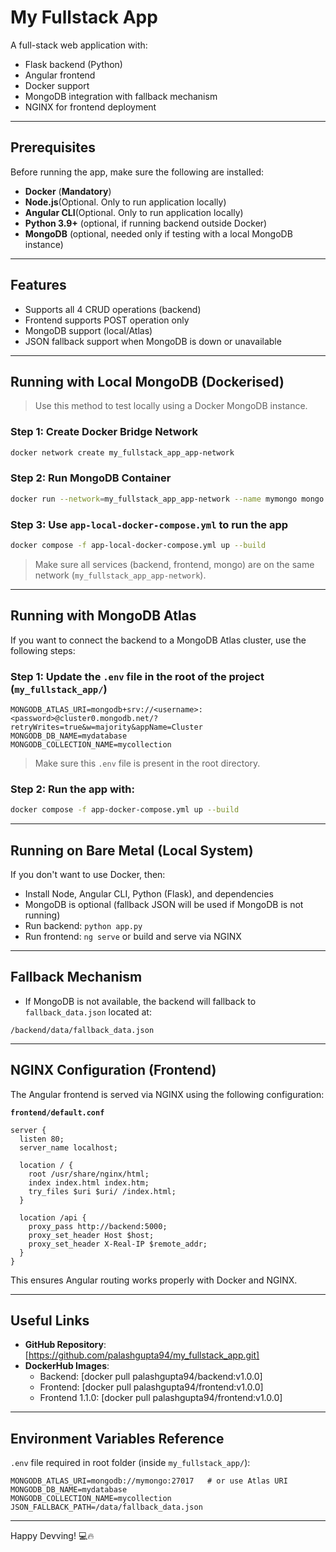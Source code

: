 # My Fullstack App

A full-stack web application with:

- Flask backend (Python)
- Angular frontend
- Docker support
- MongoDB integration with fallback mechanism
- NGINX for frontend deployment

---

## Prerequisites

Before running the app, make sure the following are installed:

- **Docker** (**Mandatory**)
- **Node.js**(Optional. Only to run application locally)
- **Angular CLI**(Optional. Only to run application locally)
- **Python 3.9+** (optional, if running backend outside Docker)
- **MongoDB** (optional, needed only if testing with a local MongoDB instance)

---

## Features

- Supports all 4 CRUD operations (backend)
- Frontend supports POST operation only
- MongoDB support (local/Atlas)
- JSON fallback support when MongoDB is down or unavailable

---

## Running with Local MongoDB (Dockerised)

> Use this method to test locally using a Docker MongoDB instance.

### Step 1: Create Docker Bridge Network

```bash
docker network create my_fullstack_app_app-network
```

### Step 2: Run MongoDB Container

```bash
docker run --network=my_fullstack_app_app-network --name mymongo mongo:latest
```

### Step 3: Use `app-local-docker-compose.yml` to run the app

```bash
docker compose -f app-local-docker-compose.yml up --build
```

> Make sure all services (backend, frontend, mongo) are on the same network (`my_fullstack_app_app-network`).

---

## Running with MongoDB Atlas

If you want to connect the backend to a MongoDB Atlas cluster, use the following steps:

### Step 1: Update the `.env` file in the root of the project (`my_fullstack_app/`)

```env
MONGODB_ATLAS_URI=mongodb+srv://<username>:<password>@cluster0.mongodb.net/?retryWrites=true&w=majority&appName=Cluster
MONGODB_DB_NAME=mydatabase
MONGODB_COLLECTION_NAME=mycollection
```

> Make sure this `.env` file is present in the root directory.

### Step 2: Run the app with:

```bash
docker compose -f app-docker-compose.yml up --build
```

---

## Running on Bare Metal (Local System)

If you don't want to use Docker, then:

- Install Node, Angular CLI, Python (Flask), and dependencies
- MongoDB is optional (fallback JSON will be used if MongoDB is not running)
- Run backend: `python app.py`
- Run frontend: `ng serve` or build and serve via NGINX

---

## Fallback Mechanism

- If MongoDB is not available, the backend will fallback to `fallback_data.json` located at:

```
/backend/data/fallback_data.json
```

---

## NGINX Configuration (Frontend)

The Angular frontend is served via NGINX using the following configuration:

**`frontend/default.conf`**

```nginx
server {
  listen 80;
  server_name localhost;

  location / {
    root /usr/share/nginx/html;
    index index.html index.htm;
    try_files $uri $uri/ /index.html;
  }

  location /api {
    proxy_pass http://backend:5000;
    proxy_set_header Host $host;
    proxy_set_header X-Real-IP $remote_addr;
  }
}
```

This ensures Angular routing works properly with Docker and NGINX.

---

##  Useful Links

- **GitHub Repository**: [https://github.com/palashgupta94/my_fullstack_app.git]
- **DockerHub Images**:
  - Backend: [docker pull palashgupta94/backend:v1.0.0]
  - Frontend: [docker pull palashgupta94/frontend:v1.0.0]
  - Frontend 1.1.0: [docker pull palashgupta94/frontend:v1.0.0]
---

## Environment Variables Reference

`.env` file required in root folder (inside `my_fullstack_app/`):

```env
MONGODB_ATLAS_URI=mongodb://mymongo:27017   # or use Atlas URI
MONGODB_DB_NAME=mydatabase
MONGODB_COLLECTION_NAME=mycollection
JSON_FALLBACK_PATH=/data/fallback_data.json
```

---

Happy Devving! 💻🔥

